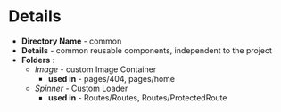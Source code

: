 # Details

- **Directory Name** - common
- **Details** - common reusable components, independent to the project
- **Folders** :
  - _Image_ - custom Image Container
    - **used in** - pages/404, pages/home
  - _Spinner_ - Custom Loader
    - **used in** - Routes/Routes, Routes/ProtectedRoute
